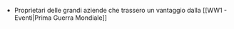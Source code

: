 - Proprietari delle grandi aziende che trassero un vantaggio dalla [[WW1 - Eventi|Prima Guerra Mondiale]]
